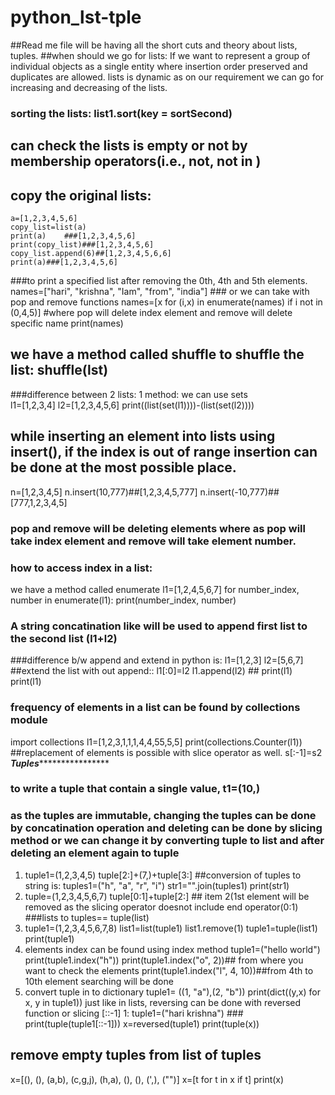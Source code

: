 # python_lst-tple
##Read me file will be having all the short cuts and theory about lists, tuples.
##when should we go for lists:
        If we want to represent a group of individual objects as a single entity where insertion order preserved and duplicates are allowed. lists is dynamic as on our requirement we can go for increasing and decreasing of the lists.
### sorting the lists: list1.sort(key = sortSecond) 
## can check the lists is empty or not by membership operators(i.e., not, not in )
## copy the original lists:
    a=[1,2,3,4,5,6]
    copy_list=list(a)
    print(a)    ###[1,2,3,4,5,6]
    print(copy_list)###[1,2,3,4,5,6]
    copy_list.append(6)##[1,2,3,4,5,6,6]
    print(a)###[1,2,3,4,5,6]
###to print a specified list after removing the 0th, 4th and 5th elements.
names=["hari", "krishna", "Iam", "from", "india"]       ### or we can take with pop and remove functions
names=[x for (i,x) in enumerate(names) if i not in (0,4,5)]   #where pop will delete index element and remove will delete specific name
print(names)
## we have a method called shuffle to shuffle the list: shuffle(lst)
###difference between 2 lists:
1 method: we can use sets                                                         
l1=[1,2,3,4]
l2=[1,2,3,4,5,6]
print((list(set(l1))))-(list(set(l2))))
## while inserting an element into lists using insert(), if the index is out of range insertion can be done at the most possible place.
n=[1,2,3,4,5]
n.insert(10,777)##[1,2,3,4,5,777]
n.insert(-10,777)##[777,1,2,3,4,5]
### pop and remove will be deleting elements where as pop will take index element and remove will take element number.
### how to access index in a list:
we have a method called enumerate
l1=[1,2,4,5,6,7]
for number_index, number in enumerate(l1):
    print(number_index, number)
### A string concatination like will be used to append first list to the second list (l1+l2)
###difference b/w append and extend in python is:
  l1=[1,2,3]
  l2=[5,6,7]      ##extend the list with out append:: l1[:0]=l2
  l1.append(l2)    ## print(l1)
  print(l1)
### frequency of elements in a list can be found by collections module
import collections
l1=[1,2,3,1,1,1,4,4,55,5,5]
print(collections.Counter(l1))
##replacement of elements is possible with slice operator as well.
s[:-1]=s2
***************************Tuples*******************************************
### to write a tuple that contain a single value, t1=(10,)
### as the tuples are immutable, changing the tuples can be done by concatination operation and deleting can be done by slicing method or we can change it by converting tuple to list and after deleting an element again to tuple
1. tuple1=(1,2,3,4,5)
tuple[2:]+(7,)+tuple[3:]
##conversion of tuples to string is:
tuples1=("h", "a", "r", "i")
str1="".join(tuples1)
print(str1)
2. tuple=(1,2,3,4,5,6,7)
tuple[0:1]+tuple[2:] ## item 2(1st element will be removed as the slicing operator doesnot include end operator(0:1)
###lists to tuples== tuple(list)
3. tuple1=(1,2,3,4,5,6,7,8)
list1=list(tuple1)
list1.remove(1)
tuple1=tuple(list1)
print(tuple1)
3. elements index can be found using index method
tuple1=("hello world")
print(tuple1.index("h"))
print(tuple1.index("o", 2))## from where you want to check the elements
print(tuple1.index("l", 4, 10))##from 4th to 10th element searching will be done
4. convert tuple in to dictionary
tuple1= ((1, "a"),(2, "b"))
print(dict((y,x) for x, y in tuple1))
just like in lists, reversing can be done with reversed function or slicing [::-1]
1: tuple1=("hari krishna")                      ### print(tuple(tuple1[::-1]))
x=reversed(tuple1)
print(tuple(x))
## remove empty tuples from list of tuples 
x=[(), (), (a,b), (c,g,j), (h,a), (), (), (',), ("")]
x=[t for t in x if t]
print(x)
